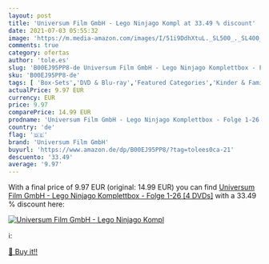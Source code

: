 ```yaml
---
layout: post
title: 'Universum Film GmbH - Lego Ninjago Kompl at 33.49 % discount'
date: 2021-07-03 05:55:32
image: 'https://m.media-amazon.com/images/I/51i9DdhXtuL._SL500_._SL400_.jpg'
comments: true
category: ofertas
author: 'tole.es'
slug: 'B00EJ95PP8-de Universum Film GmbH - Lego Ninjago Komplettbox - Folge...'
sku: 'B00EJ95PP8-de'
tags: [ 'Box-Sets','DVD & Blu-ray','Featured Categories','Kinder & Familie','Serien & TV-Produktionen','Zeichentrick','lego','universum film gmbh', ]
actualPrice: 9.97 EUR
currency: EUR
price: 9.97
comparePrice: 14.99 EUR
prodname: 'Universum Film GmbH - Lego Ninjago Komplettbox - Folge 1-26 [4 DVDs]'
country: 'de'
flag: '🇩🇪'
brand: 'Universum Film GmbH'
buyurl: 'https://www.amazon.de/dp/B00EJ95PP8/?tag=tolees0ca-21'
descuento: '33.49'
average: '9.97'
---
```


With a final price of 9.97 EUR (original: 14.99 EUR) you can find [Universum Film GmbH - Lego Ninjago Komplettbox - Folge 1-26 [4 DVDs]](https://www.amazon.de/dp/B00EJ95PP8/?tag=tolees0ca-21) with a  33.49 % discount here:

[![Universum Film GmbH - Lego Ninjago Kompl](https://m.media-amazon.com/images/I/51i9DdhXtuL._SL500_._SL400_.jpg)](https://www.amazon.de/dp/B00EJ95PP8/?tag=tolees0ca-21)

ℹ️:


[🛒 Buy it!!](https://www.amazon.de/dp/B00EJ95PP8/?tag=tolees0ca-21)
